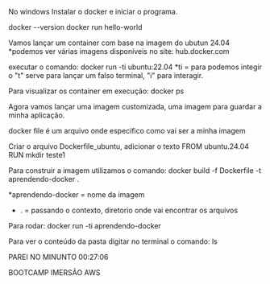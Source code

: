No windows
Instalar o docker e iniciar o programa.

docker --version
docker run hello-world

Vamos lançar um container com base na imagem do ubutun 24.04
*podemos ver várias imagens disponíveis no site: hub.docker.com

executar o comando: docker run -ti ubuntu:22.04
*ti = para podemos integir o "t" serve para lançar um falso terminal, "i" para interagir.

Para visualizar os container em execução: docker ps

Agora vamos lançar uma imagem customizada, uma imagem para guardar a minha aplicação.

docker file é um arquivo onde especifico como vai ser a minha imagem

Criar o arquivo Dockerfile_ubuntu, adicionar o texto FROM ubuntu.24.04 RUN mkdir teste1

Para construir a imagem utilizamos o comando: docker build -f Dockerfile -t aprendendo-docker .

*aprendendo-docker = nome da imagem
* . = passando o contexto, diretorio onde vai encontrar os arquivos

Para rodar:  docker run -ti aprendendo-docker

Para ver o conteúdo da pasta digitar no terminal o comando: ls


PAREI NO MINUNTO 00:27:06

BOOTCAMP IMERSÃO AWS